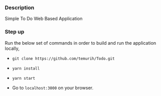 ### Description

Simple To Do Web Based Application

### Step up

Run the below set of commands in order to build and run the application locally,

-   `git clone https://github.com/temurih/Todo.git`

-   `yarn install`

-   `yarn start`

-   Go to `localhost:3000` on your browser.
